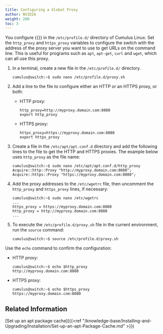```yaml
---
title: Configuring a Global Proxy
author: NVIDIA
weight: 260
toc: 3
---
```

You configure {{<exlink url="https://wiki.archlinux.org/index.php/proxy_settings" text="global HTTP and HTTPS proxies">}} in the `/etc/profile.d/` directory of Cumulus Linux. Set the `http_proxy` and `https_proxy` variables to configure the switch with the address of the proxy server you want to use to get URLs on the command line. This is useful for programs such as `apt`, `apt-get`, `curl` and `wget`, which can all use this proxy.

1. In a terminal, create a new file in the `/etc/profile.d/` directory.

    ```
    cumulus@switch:~$ sudo nano /etc/profile.d/proxy.sh
    ```

2. Add a line to the file to configure either an HTTP or an HTTPS proxy, or both:

    - HTTP proxy:

        ```
        http_proxy=http://myproxy.domain.com:8080
        export http_proxy
        ```

    - HTTPS proxy:

        ```
        https_proxy=https://myproxy.domain.com:8080
        export https_proxy
        ```

3. Create a file in the `/etc/apt/apt.conf.d` directory and add the following lines to the file to get the HTTP and HTTPS proxies. The example below uses `http_proxy` as the file name:

    ```
    cumulus@switch:~$ sudo nano /etc/apt/apt.conf.d/http_proxy
    Acquire::http::Proxy "http://myproxy.domain.com:8080";
    Acquire::https::Proxy "https://myproxy.domain.com:8080";
    ```

4. Add the proxy addresses to the `/etc/wgetrc` file, then uncomment the `http_proxy` and `https_proxy` lines, if necessary:

    ```
    cumulus@switch:~$ sudo nano /etc/wgetrc
    ...
    https_proxy = https://myproxy.domain.com:8080
    http_proxy = http://myproxy.domain.com:8080
    ...
    ```

5. To execute the `/etc/profile.d/proxy.sh` file in the current environment, run the `source` command:

    ```
    cumulus@switch:~$ source /etc/profile.d/proxy.sh
    ```

Use the `echo` command to confirm the configuration:

- HTTP proxy:

    ```
    cumulus@switch:~$ echo $http_proxy
    http://myproxy.domain.com:8080
    ```

- HTTPS proxy:

    ```
    cumulus@switch:~$ echo $https_proxy
    https://myproxy.domain.com:8080
    ```

## Related Information
<!-- vale off -->
[Set up an apt package cache]({{<ref "/knowledge-base/Installing-and-Upgrading/Installation/Set-up-an-apt-Package-Cache.md" >}})
<!-- vale on -->